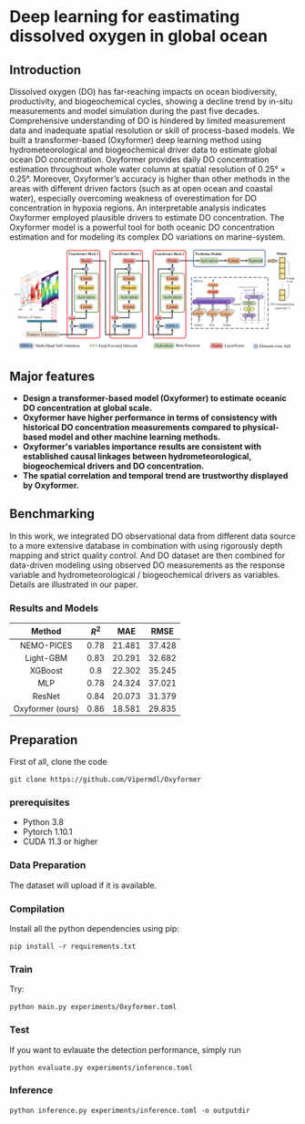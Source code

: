 # Deep learning for eastimating dissolved oxygen in global ocean

## Introduction
Dissolved oxygen (DO) has far-reaching impacts on ocean biodiversity, productivity, and biogeochemical cycles, showing a decline trend by in-situ measurements and model simulation during the past five decades. Comprehensive understanding of DO is hindered by limited measurement data and inadequate spatial resolution or skill of process-based models. We built a transformer-based (Oxyformer) deep learning method using hydrometeorological and biogeochemical driver data to estimate global ocean DO concentration. Oxyformer provides daily DO concentration estimation throughout whole water column at spatial resolution of 0.25° × 0.25°. Moreover, Oxyformer’s accuracy is higher than other methods in the areas with different driven factors (such as at open ocean and coastal water), especially overcoming weakness of overestimation for DO concentration in hypoxia regions. An interpretable analysis indicates Oxyformer employed plausible drivers to estimate DO concentration. The Oxyformer model is a powerful tool for both oceanic DO concentration estimation and for modeling its complex DO variations on marine-system.

<div style="color:#0000FF" align="center">
<img src="new_model - 6.2.jpg" width="680"/>
</div>

## Major features
- **Design a transformer-based model (Oxyformer) to estimate oceanic DO concentration at global scale.**
- **Oxyformer have higher performance in terms of consistency with historical DO concentration measurements compared to physical-based model and other machine learning methods.**
- **Oxyformer's variables importance results are consistent with established causal linkages between hydrometeorological, biogeochemical drivers and DO concentration.**
- **The spatial correlation and temporal trend are trustworthy displayed by Oxyformer.**

## Benchmarking

In this work, we integrated DO observational data from different data source to a more extensive database in combination with using rigorously depth mapping and strict quality control. And DO dataset are then combined for data-driven modeling using observed DO measurements as the response variable and hydrometeorological / biogeochemical drivers as variables. Details are illustrated in our paper. 

### Results and Models
|  Method   | $R^{2}$ | MAE | RMSE |
| :---------: | :-----: | :------: | :------------: | 
|    NEMO-PICES     |   0.78    |   21.481    |      37.428      | 
|    Light-GBM    |   0.83    |   20.291    |      32.682      |  
| XGBoost |   0.8    |   22.302    |      35.245      | 
| MLP |   0.78    |   24.324    |      37.021      | 
| ResNet |   0.84    |   20.073    |      31.379      | 
| Oxyformer (ours) |   0.86    |   18.581   |      29.835       |  


## Preparation

First of all, clone the code
```
git clone https://github.com/Vipermdl/Oxyformer
```

### prerequisites

* Python 3.8
* Pytorch 1.10.1
* CUDA 11.3 or higher

### Data Preparation

The dataset will upload if it is available.

### Compilation

Install all the python dependencies using pip:
```
pip install -r requirements.txt
```

### Train

Try:
```
python main.py experiments/Oxyformer.toml
```

### Test

If you want to evlauate the detection performance, simply run
```
python evaluate.py experiments/inference.toml
```

### Inference

```
python inference.py experiments/inference.toml -o outputdir
```

